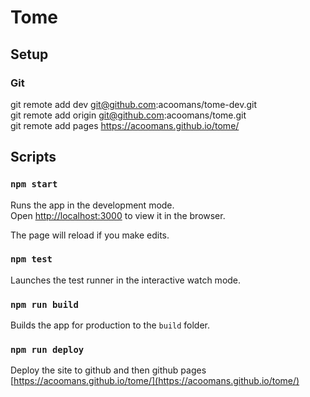 # Tome

## Setup

### Git

git remote add dev git@github.com:acoomans/tome-dev.git \
git remote add origin git@github.com:acoomans/tome.git \
git remote add pages https://acoomans.github.io/tome/

## Scripts

### `npm start`

Runs the app in the development mode.\
Open [http://localhost:3000](http://localhost:3000) to view it in the browser.

The page will reload if you make edits.

### `npm test`

Launches the test runner in the interactive watch mode.

### `npm run build`

Builds the app for production to the `build` folder.

### `npm run deploy`

Deploy the site to github and then github pages [https://acoomans.github.io/tome/](https://acoomans.github.io/tome/)
